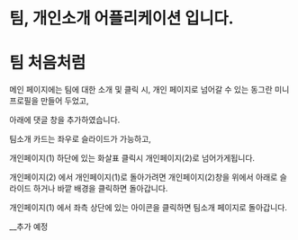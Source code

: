 # 팀, 개인소개 어플리케이션 입니다.
# 팀 처음처럼


메인 페이지에는 팀에 대한 소개 및 클릭 시, 개인 페이지로 넘어갈 수 있는 동그란 미니 프로필을 만들어 두었고,

아래에 댓글 창을 추가하였습니다.

팀소개 카드는 좌우로 슬라이드가 가능하고, 

개인페이지(1) 하단에 있는 화살표 클릭시 개인페이지(2)로 넘어가게됩니다.

개인페이지(2) 에서 개인페이지(1)로 돌아가려면 개인페이지(2)창을 위에서 아래로 슬라이드 하거나 바깥 배경을 클릭하면 돌아갑니다.

개인페이지(1) 에서 좌측 상단에 있는 아이콘을 클릭하면 팀소개 페이지로 돌아갑니다.

__추가 예정

